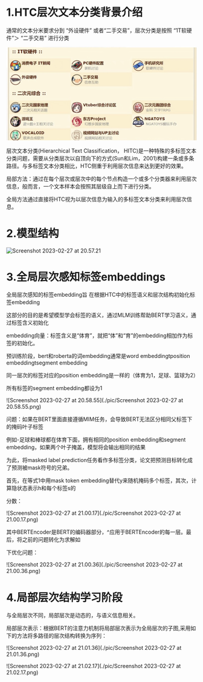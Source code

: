 # 1.HTC层次文本分类背景介绍

通常的文本分米要求分到 “外设硬件” 或者“二手交易”，层次分类是按照 “1T软硬件”＞ “二手交易” 进行分类

![image](./pic/Screenshot%202023-02-27%20at%2020.56.13.png)

层次文本分类(Hierarchical Text Classification， HITC)是一种特殊的多标签文本分类问题，需要从分类层次以自顶向下的方式(Sun和Lim，2001)构建一条或多条路径。与多标签文本分类相比，HTC侧重于利用层次信息来达到更好的效果。

局部方法：通过在每个层次或层次中的每个节点构造一个或多个分类器来利用层次信息，般而言，一个文本样本会按照其层级自上而下进行分类。

全局方法通过直接将HTC视为以层次信息为输入的多标签文本分类来利用层次信息。

# 2.模型结构

![Screenshot 2023-02-27 at 20.57.21](pic/Screenshot%2023-02-27%at%20.57.21.png)

# 3.全局层次感知标签embeddings

全局层次感知的标签embedding旨 在根据HTC中的标签语义和层次结构初始化标签embedding

这部分的目的是希望模型学会标签的语义，通过MLM训练帮助BERT学习语义，通过标签含义初始化

embedding向量：标签含义是“体育”，就把“体”和“育”的embedding相加作为标签的初始化。

预训练阶段，bert和roberta的词embedding通常是word embeddingtposition embeddingtsegment embedding

同一层次的标签对应的position embedding是一样的（体育为1，足球、篮球为2）

所有标签的segment embedding都设为1



![Screenshot 2023-02-27 at 20.58.55](./pic/Screenshot 2023-02-27 at 20.58.55.png)

问题：如果在BERT里面直接遵循MIM任务，会导致BERT无法区分相同父标签下的掩码叶子标签

例如-足球和棒球都在体育下面，拥有相同的position embedding和segment embedding，如果两个叶子掩盖，模型将会输出相同的结果

为此，将masked label prediction任务看作多标签分类，论文把预测目标转化成了预测被mask符号的兄弟。

首先，在等式1中用mask token embedding替代y来随机掩码多个标签，其次，计算隐状态表示h和每个标签s的

分数：

![Screenshot 2023-02-27 at 21.00.17](./pic/Screenshot 2023-02-27 at 21.00.17.png)

其中BERTEncoder是BERT的编码器部分，^应用于BERTEncoder的每一层。最后，将之前的问题转化为求解如

下优化问题：

![Screenshot 2023-02-27 at 21.00.36](./pic/Screenshot 2023-02-27 at 21.00.36.png)

# 4.局部层次结构学习阶段

与全局层次不同，局部层次是动态的，与语义信息相关。

局部层次表示：根据BERT的注意力机制将局部层次表示为全局层次的子图,采用如下的方法将多路径的层次结构转换为序列：

![Screenshot 2023-02-27 at 21.01.36](./pic/Screenshot 2023-02-27 at 21.01.36.png)

![Screenshot 2023-02-27 at 21.02.17](./pic/Screenshot 2023-02-27 at 21.02.17.png)

